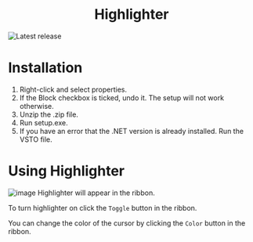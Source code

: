 <h1 align="center">
  Highlighter
</h1>

<img src="https://img.shields.io/github/release/premake/premake-core/all.svg" alt="Latest release" />

# Installation
1. Right-click and select properties.
2. If the Block checkbox is ticked, undo it. The setup will not work otherwise.
3. Unzip the .zip file.
4. Run setup.exe.
5. If you have an error that the .NET version is already installed. Run the VSTO file.

# Using Highlighter
![image](https://github.com/ColtMcG1/Highlighter/assets/76269687/3e9e56ef-ded8-4cb5-8019-576a7da14e07)
Highlighter will appear in the ribbon.

To turn highlighter on click the `Toggle` button in the ribbon.

You can change the color of the cursor by clicking the `Color` button in the ribbon.
